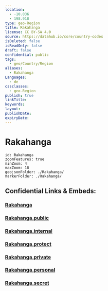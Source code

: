 ```yaml
---
location:
  - -10.036
  - 198.918
type: geo-Region
title: Rakahanga
license: CC BY-SA 4.0
source: https://datahub.io/core/country-codes
isDeleted: false
isReadOnly: false
draft: false
confidential: public
tags:
  - geo/Country/Region
aliases:
  - Rakahanga
Languages:
  - de
cssclasses:
  - geo-Region
publish: true
linkTitle:
keywords:
layout:
publishDate:
expiryDate:
---
```


# Rakahanga

```leaflet
id: Rakahanga
zoomFeatures: true 
minZoom: 4 
maxZoom: 18
geojsonFolder: ./Rakahanga/
markerFolder: ./Rakahanga/
```


## Confidential Links & Embeds: 

### [Rakahanga](/_Standards/Earth/Continent/Oceania/Polynesia/Cook~Islands/Cook~Island-councils/Rakahanga.md) 

### [Rakahanga.public](/_public/Earth/Continent/Oceania/Polynesia/Cook~Islands/Cook~Island-councils/Rakahanga.public.md) 

### [Rakahanga.internal](/_internal/Earth/Continent/Oceania/Polynesia/Cook~Islands/Cook~Island-councils/Rakahanga.internal.md) 

### [Rakahanga.protect](/_protect/Earth/Continent/Oceania/Polynesia/Cook~Islands/Cook~Island-councils/Rakahanga.protect.md) 

### [Rakahanga.private](/_private/Earth/Continent/Oceania/Polynesia/Cook~Islands/Cook~Island-councils/Rakahanga.private.md) 

### [Rakahanga.personal](/_personal/Earth/Continent/Oceania/Polynesia/Cook~Islands/Cook~Island-councils/Rakahanga.personal.md) 

### [Rakahanga.secret](/_secret/Earth/Continent/Oceania/Polynesia/Cook~Islands/Cook~Island-councils/Rakahanga.secret.md)

